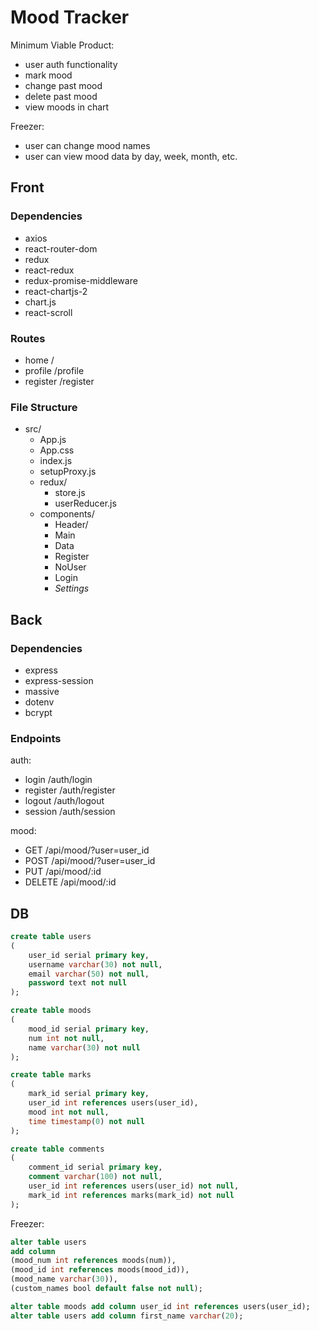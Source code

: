 # Mood Tracker

Minimum Viable Product:

-   user auth functionality
-   mark mood
-   change past mood
-   delete past mood
-   view moods in chart

Freezer:

-   user can change mood names
-   user can view mood data by day, week, month, etc.

## Front

### Dependencies

-   axios
-   react-router-dom
-   redux
-   react-redux
-   redux-promise-middleware
-   react-chartjs-2
-   chart.js
-   react-scroll

### Routes

-   home /
-   profile /profile
-   register /register

### File Structure

-   src/
    -   App.js
    -   App.css
    -   index.js
    -   setupProxy.js
    -   redux/
        -   store.js
        -   userReducer.js
    -   components/
        -   Header/
        -   Main
        -   Data
        -   Register
        -   NoUser
        -   Login
        -   _Settings_

## Back

### Dependencies

-   express
-   express-session
-   massive
-   dotenv
-   bcrypt

### Endpoints

auth:

-   login /auth/login
-   register /auth/register
-   logout /auth/logout
-   session /auth/session

mood:

-   GET /api/mood/?user=user_id
-   POST /api/mood/?user=user_id
-   PUT /api/mood/:id
-   DELETE /api/mood/:id

## DB

```sql
create table users
(
    user_id serial primary key,
    username varchar(30) not null,
    email varchar(50) not null,
    password text not null
);

create table moods
(
    mood_id serial primary key,
    num int not null,
    name varchar(30) not null
);

create table marks
(
    mark_id serial primary key,
    user_id int references users(user_id),
    mood int not null,
    time timestamp(0) not null
);

create table comments
(
    comment_id serial primary key,
    comment varchar(100) not null,
    user_id int references users(user_id) not null,
    mark_id int references marks(mark_id) not null
);
```

Freezer:

```sql
alter table users
add column
(mood_num int references moods(num)),
(mood_id int references moods(mood_id)),
(mood_name varchar(30)),
(custom_names bool default false not null);
```

```sql
alter table moods add column user_id int references users(user_id);
alter table users add column first_name varchar(20);
```
